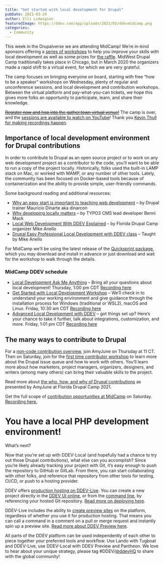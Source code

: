 ```yaml
---
title: "Get started with local development for Drupal"
pubDate: 2021-03-24
author: Elli Ludwigson
featuredImage: https://ddev.com/app/uploads/2021/03/ddevmidcamp.png
categories:
  - Community
---
```


This week in the Drupalverse we are attending MidCamp! We’re in-kind sponsors offering a [series of workshops](#schedule) to help you improve your skills with local development as well as some prizes for [the raffle](https://www.midcamp.org/2021/article/register-midcamp-and-win). MidWest Drupal Camp traditionally takes place in Chicago, but in March 2020 the organizers made a rapid shift to a virtual event, for which we are very grateful.

The camp focuses on bringing everyone on board, starting with free “how to be a speaker” workshops on Wednesday, plenty of regular and unconference sessions, and local development and contribution workshops. Between the virtual platform and pay-what-you-can tickets, we hope this gives more folks an opportunity to participate, learn, and share their knowledge.

~~[Register now and hop into the gather.town virtual venue!](https://www.midcamp.org/2021/article/midcamp-starts-wednesday)~~ The camp is over, and the [sessions are available to watch on YouTube](https://www.youtube.com/playlist?list=PLmBnjy9dJJXePsqK4uRImmJ2-g8k%5FlYvg)! Thank you [Kevin Thull for making recordings happen](https://opencollective.com/drupal-recording-initiative).

## Importance of local development environment for Drupal contributions

In order to contribute to Drupal as an open source project or to work on any web development project as a contributor to the code, you’ll want to be able to run a copy of the project locally. Historically, folks used the built-in LAMP stack on Mac, or worked with MAMP, or any number of other tools. Lately, the community has been focused on Docker-based tools because of containerization and the ability to provide simple, user-friendly commands.

Some background reading and additional resources:

- [Why an easy start is important to teaching web development](https://www.ddev.cloud.fruitionqa.com/ddev-local/why-an-easy-start-is-important-to-teaching-web-development/) – by Drupal trainer Mauricio Dinarte aka dinarcon
- [Why developing locally matters](https://www.ddev.cloud.fruitionqa.com/ddev-local/why-developing-locally-matters/) – by TYPO3 CMS lead developer Benni Mack
- [Local Web Development With DDEV Explained](https://www.ostraining.com/books/local/) – by Florida Drupal Camp organizer Mike Anello
- [Drupal Easy Professional Local Development with DDEV class](https://www.drupaleasy.com/ddev) – Taught by Mike Anello

For MidCamp we’ll be using the latest release of the [Quicksprint package](https://github.com/drud/quicksprint#drupal-contribution-package), which you may download and install in advance or just download and wait for the workshop to walk through the details.

### MidCamp DDEV schedule

- [Local Development Ask Me Anything](https://www.midcamp.org/2021/topic-proposal/local-development-ama) – Bring all your questions about local development! Thursday, 1:00 pm CDT [Recording here](https://youtu.be/XSo0ARqOY60)
- [Get Started with Local Development Workshop](https://www.midcamp.org/2021/topic-proposal/get-started-local-development-workshop) – We’ll check in to understand your working environment and give guidance through the installation process for Windows (traditional or WSL2), macOS and Linux. Friday, 10:30 am CDT [Recording here](https://youtu.be/cgUMkfpmSVs)
- [Advanced Local Development with DDEV](https://www.midcamp.org/2021/topic-proposal/advanced-local-development-ddev) – got things set up? Here’s your chance to take it further, talk about integrations, customization, and more. Friday, 1:01 pm CDT [Recording here](https://youtu.be/xNOQFps8QmQ)

## The many ways to contribute to Drupal

For a [non-code contribution overview](https://www.midcamp.org/2021/topic-proposal/non-code-contributions), join AmyJune on Thursday at 11 CT. Then on Saturday, join for the [first time contributor workshop](https://www.midcamp.org/2021/contribution-day) to learn more about the Drupal issue queue and how to work with others. You’ll learn more about how marketers, project managers, organizers, designers, and writers (among many others) can bring their valuable skills to the project.

Read more about [the who, how, and why of Drupal contributions](https://www.ddev.cloud.fruitionqa.com/community/florida-drupal-camp-highlights/#DrupalContribution) as presented by AmyJune at Florida Drupal Camp 2021.

Get the full scope of [contribution opportunities at MidCamp](https://www.midcamp.org/2021/contribution-day) on Saturday. [Recording here.](https://youtu.be/RogFRnd-FfA)

# You have a local PHP development environment!

What’s next?

Now that you’re set up with DDEV-Local (and hopefully had a chance to try out those Drupal contributions), what else can you accomplish? Since you’re likely already tracking your project with Git, it’s easy enough to push the repository to GitHub or GitLab. From there, you can start collaborating with other folks, and reference that repository from other tools for testing, CI/CD, or push to a hosting provider.

DDEV offers [production hosting on DDEV-Live](https://www.ddev.cloud.fruitionqa.com/ddev-live/). You can create a new project directly in the [DDEV UI online](https://dash.ddev.cloud.fruitionqa.com/), or from the [command line](https://docs.ddev.cloud.fruitionqa.com/getting-started/), by referencing your hosted Git repository. [Read more on deploying here](https://www.ddev.cloud.fruitionqa.com/ddev-live/how-to-deploy-a-site-with-ddev/).

DDEV-Live includes the ability to [create preview sites](https://www.ddev.cloud.fruitionqa.com/ddev-preview/) on the platform, regardless of whether you use it for production hosting. That means you can call a command in a comment on a pull or merge request and instantly spin up a preview site. [Read more about DDEV Preview here](https://www.ddev.cloud.fruitionqa.com/ddev-live/five-ways-preview-sites-support-a-devops-workflow/).

All parts of the DDEV platform can be used independently of each other to piece together your preferred tools and workflow. Use Lando with Tugboat and DDEV-Live, use DDEV-Local with DDEV Preview and Pantheon. We love to hear about your unique strategy, please tag #DDEV/[@ddevHQ](https://twitter.com/ddevHQ) to share with the global community!
